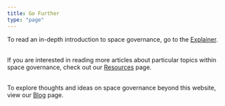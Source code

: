 ```yaml
---
title: Go Further
type: "page"
---
```


To read an in-depth introduction to space governance, go to the [Explainer](/explainer).
</br>
</br>

If you are interested in reading more articles about particular topics within space governance, check out our [Resources](/resources) page.
</br>
</br>

To explore thoughts and ideas on space governance beyond this website, view our [Blog](/blog) page.